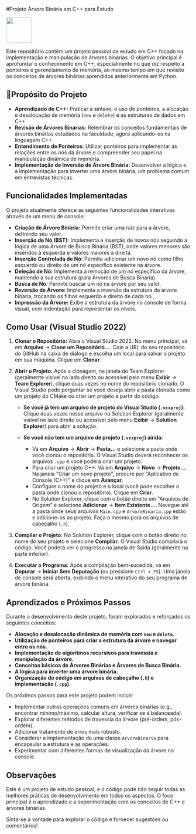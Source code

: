 ﻿#Projeto Árvore Binária em C++ para Estudo
 
 <img width="70" height="70" src="https://cdn.jsdelivr.net/gh/devicons/devicon@latest/icons/cplusplus/cplusplus-original.svg" /> 

Este repositório contém um projeto pessoal de estudo em C++ focado na implementação e manipulação de árvores binárias. O objetivo principal é aprofundar o conhecimento em C++, especialmente no que diz respeito a ponteiros e gerenciamento de memória, ao mesmo tempo em que revisito os conceitos de árvores binárias aprendidos anteriormente em Python.

## 📌Propósito do Projeto

* **Aprendizado de C++:** Praticar a sintaxe, o uso de ponteiros, a alocação e desalocação de memória (`new` e `delete`) e as estruturas de dados em C++.
* **Revisão de Árvores Binárias:** Relembrar os conceitos fundamentais de árvores binárias estudados na faculdade, agora aplicando-os na linguagem C++.
* **Entendimento de Ponteiros:** Utilizar ponteiros para implementar as relações entre os nós da árvore e compreender seu papel na manipulação dinâmica de memória.
* **Implementação de Inversão de Árvore Binária:** Desenvolver a lógica e a implementação para inverter uma árvore binária, um problema comum em entrevistas técnicas.

## Funcionalidades Implementadas

O projeto atualmente oferece as seguintes funcionalidades interativas através de um menu de console:

* **Criação de Árvore Binária:** Permite criar uma raiz para a árvore, definindo seu valor.
* **Inserção de Nó (BST):** Implementa a inserção de novos nós seguindo a lógica de uma Árvore de Busca Binária (BST), onde valores menores são inseridos à esquerda e valores maiores à direita.
* **Inserção Controlada de Nó:** Permite adicionar um novo nó como filho esquerdo ou direito de um nó específico existente na árvore.
* **Deleção de Nó:** Implementa a remoção de um nó específico da árvore, mantendo a sua estrutura (para Árvores de Busca Binária).
* **Busca de Nó:** Permite buscar um nó na árvore por seu valor.
* **Reversão de Árvore:** Implementa a inversão da estrutura da árvore binária, trocando os filhos esquerdo e direito de cada nó.
* **Impressão da Árvore:** Exibe a estrutura da árvore no console de forma visual, com indentação para representar os níveis.

## Como Usar (Visual Studio 2022)

1.  **Clonar o Repositório:**
    Abra o Visual Studio 2022. No menu principal, vá em **Arquivo** -> **Clone um Repositório...**. Cole a URL do seu repositório do GitHub na caixa de diálogo e escolha um local para salvar o projeto em sua máquina. Clique em **Clonar**.

2.  **Abrir o Projeto:**
    Após a clonagem, na janela do Team Explorer (geralmente visível no lado direito ou acessível pelo menu **Exibir** -> **Team Explorer**), clique duas vezes no nome do repositório clonado. O Visual Studio pode perguntar se você deseja abrir a pasta clonada como um projeto do CMake ou criar um projeto a partir do código.

    * **Se você já tem um arquivo de projeto do Visual Studio (`.vcxproj`):** Clique duas vezes nesse arquivo no Solution Explorer (geralmente visível no lado direito ou acessível pelo menu **Exibir** -> **Solution Explorer**) para abrir a solução.

    * **Se você não tem um arquivo de projeto (`.vcxproj`) ainda:**
        * Vá em **Arquivo** -> **Abrir** -> **Pasta...** e selecione a pasta onde você clonou o repositório. O Visual Studio deverá reconhecer os arquivos `.cpp` e você poderá criar um projeto.
        * Para criar um projeto C++: Vá em **Arquivo** -> **Novo** -> **Projeto...**. Na janela "Criar um novo projeto", procure por "Aplicativo de Console (C++)" e clique em **Avançar**.
        * Configure o nome do projeto e o local (você pode escolher a pasta onde clonou o repositório). Clique em **Criar**.
        * No Solution Explorer, clique com o botão direito em "Arquivos de Origem" e selecione **Adicionar** -> **Item Existente...**. Navegue até a pasta onde seus arquivos `Main.cpp` e `ArvoreBinaria.cpp` estão e adicione-os ao projeto. Faça o mesmo para os arquivos de cabeçalho (`.h`).

3.  **Compilar o Projeto:**
    No Solution Explorer, clique com o botão direito no nome do seu projeto e selecione **Compilar**. O Visual Studio compilará o código. Você poderá ver o progresso na janela de Saída (geralmente na parte inferior).

4.  **Executar o Programa:**
    Após a compilação bem-sucedida, vá em **Depurar** -> **Iniciar Sem Depuração** (ou pressione `Ctrl + F5`). Uma janela de console será aberta, exibindo o menu interativo do seu programa de árvore binária.

## Aprendizados e Próximos Passos

Durante o desenvolvimento deste projeto, foram explorados e reforçados os seguintes conceitos:

* **Alocação e desalocação dinâmica de memória com `new` e `delete`.**
* **Utilização de ponteiros para criar a estrutura da árvore e navegar entre os nós.**
* **Implementação de algoritmos recursivos para travessia e manipulação da árvore.**
* **Conceitos básicos de Árvores Binárias e Árvores de Busca Binária.**
* **A lógica para inverter uma árvore binária.**
* **Organização do código em arquivos de cabeçalho (`.h`) e implementação (`.cpp`).**

Os próximos passos para este projeto podem incluir:

* Implementar outras operações comuns em árvores binárias (e.g., encontrar mínimo/máximo, calcular altura, verificar se é balanceada).
* Explorar diferentes métodos de travessia da árvore (pré-ordem, pós-ordem).
* Adicionar tratamento de erros mais robusto.
* Considerar a implementação de uma classe `ArvoreBinaria` para encapsular a estrutura e as operações.
* Experimentar com diferentes formas de visualização da árvore no console.

## Observações

Este é um projeto de estudo pessoal, e o código pode não seguir todas as melhores práticas de desenvolvimento em todos os aspectos. O foco principal é o aprendizado e a experimentação com os conceitos de C++ e árvores binárias.

Sinta-se à vontade para explorar o código e fornecer sugestões ou comentários!
